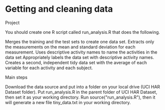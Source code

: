 # Getting and cleaning data

Project

You should create one R script called run_analysis.R that does the following.

Merges the training and the test sets to create one data set.
Extracts only the measurements on the mean and standard deviation for each measurement.
Uses descriptive activity names to name the activities in the data set
Appropriately labels the data set with descriptive activity names.
Creates a second, independent tidy data set with the average of each variable for each activity and each subject.

Main steps

Download the data source and put into a folder on your local drive (UCI HAR Dataset folder).
Put run_analysis.R in the parent folder of UCI HAR Dataset, then set it as your working directory.
Run source("run_analysis.R"), then it will generate a new file tiny_data.txt in your working directory.

